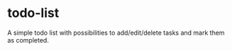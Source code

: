 # todo-list
A simple todo list with possibilities to add/edit/delete tasks and mark them as completed.
